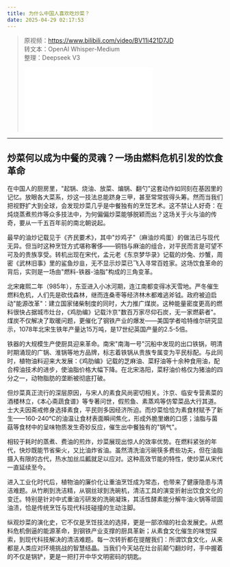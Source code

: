 ```yaml
---
title: 为什么中国人喜欢吃炒菜？
date: 2025-04-29 02:17:53
---
```


> 原视频：https://www.bilibili.com/video/BV11i421D7JD<br>转文本：OpenAI Whisper-Medium<br>整理：Deepseek V3
>
> <iframe src="//player.bilibili.com/player.html?bvid=BV11i421D7JD&autoplay=0" scrolling="no" border="0" frameborder="no" framespacing="0" allowfullscreen="true"></iframe>

---

## 炒菜何以成为中餐的灵魂？一场由燃料危机引发的饮食革命

在中国人的厨房里，"起锅、烧油、放菜、煸锅、翻勺"这套动作如同刻在基因里的记忆。放眼各大菜系，炒这一技法总能跻身三甲，甚至常常拔得头筹。然而当我们把视野扩大到全球，会发现炒菜几乎是中餐独有的烹饪艺术。这不禁让人好奇：在炖烧蒸煮煎炸等众多技法中，为何偏偏炒菜能够脱颖而出？这场关于火与油的传奇，要从一千五百年前的南北朝说起。

最早的油炒记载见于《齐民要术》，其中"炒鸡子"（麻油炒鸡蛋）的做法已与现代无异。但当时这种烹饪方式堪称奢侈——铜铛与麻油的组合，对平民而言是可望不可及的贵族享受。转机出现在宋代，孟元老《东京梦华录》记载的炒兔、炒蟹，周密《武林旧事》里的鲨鱼炒韭，无不显示炒菜已飞入寻常百姓家。这场饮食革命的背后，实则是一场由"燃料-铁器-油脂"构成的三角变革。

北宋雍熙二年（985年），东亚进入小冰河期，连江南都变得冰天雪地。严冬催生燃料危机，人们先是砍伐森林，继而连桑枣等经济林木都难逃斧钺。政府被迫启动"能源改革"：建立国家储柴制度的同时，大力推广煤炭。这种能量密度更高的燃料很快占据城市灶台，《鸡肋编》记载汴京"数百万家尽仰石炭，无一家燃薪者"。煤炭不仅解决了取暖问题，更催化了钢铁产业的爆发——美国学者哈特维尔研究显示，1078年北宋生铁年产量达15万吨，是17世纪英国产量的2.5-5倍。

铁器的大规模生产使厨具迎来革命。南宋"南海一号"沉船中发现的出口铁锅，明清时期涌现的广锅、淮锅等地方品牌，标志着铁锅从贵族专属变为平民标配。与此同时，植物油料迎来大发展：《鸡肋编》记载的芝麻油、菜籽油等十余种食用油，配合榨油技术的进步，使油脂价格大幅下降。在北宋洛阳，菜籽油价格仅为猪油的四分之一，动物脂肪的垄断被彻底打破。

但炒菜真正流行的深层原因，与宋人的素食风尚密切相关。汴京、临安专营素菜的酒楼林立，《本心斋蔬食谱》等专著问世，假煎鱼、素蒸鸡等仿荤菜品大行其道。士大夫因斋戒修身选择素食，平民则多因经济所迫。而炒菜恰恰为素食材赋予了新生——160-240℃的油温让食材表面瞬间焦化，形成外脆里嫩的口感；油脂与菌菇等食材中的呈味物质发生奇妙反应，催生出中餐独有的"锅气"。

相较于耗时的蒸煮、费油的煎炸，炒菜展现出惊人的效率优势。在燃料紧张的年代，快炒既能节省柴火，又比油炸省油。虽然清洗油污碗筷多费些功夫，但在油脂摄入有限的古代，热水加丝瓜瓤就足以应对。这种高效节能的特性，使炒菜从宋代一直延续至今。

进入工业化时代后，植物油的廉价化让重油烹饪成为常态，也带来了健康隐患与清洁难题。从竹刷到洗洁精，从钢丝球到洗碗机，清洁工具的演变折射出饮食文化的变迁。特别是针对中式重油污研发的洗碗凝珠，其活性酵素能分解牛油火锅等顽固油渍，恰是传统烹饪与现代科技碰撞的生动注脚。

纵观炒菜的演化史，它不仅是烹饪技法的选择，更是一部浓缩的社会发展史。从燃料危机倒逼的能源革命，到钢铁产业支撑的厨具革新；从素食文化催生的味觉探索，到现代科技解决的清洁难题。每一次转折都在提醒我们：所谓饮食文化，从来都是人类应对环境挑战的智慧结晶。当我们今天站在灶台前颠勺翻炒时，手中握着的不仅是锅铲，更是一把打开中华文明密码的钥匙。
